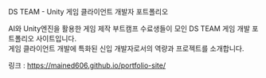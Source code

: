 DS TEAM - Unity 게임 클라이언트 개발자 포트폴리오

AI와 Unity엔진을 활용한 게임 제작 부트캠프 수료생들이 모인 DS TEAM 게임 개발 포트폴리오 사이트입니다.  
게임 클라이언트 개발에 특화된 신입 개발자로서의 역량과 프로젝트를 소개합니다.

링크 : https://mained606.github.io/portfolio-site/
